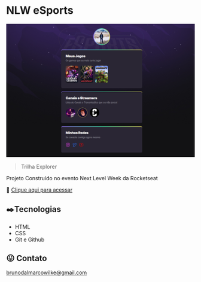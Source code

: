 # NLW eSports

![preview](.github/preview.png)

> Trilha Explorer

Projeto Construído no evento Next Level Week da Rocketseat

:paperclip: [Clique aqui para acessar](https://brunowilke.github.io/nlw-eSports/)

## :black_nib:Tecnologias

- HTML
- CSS
- Git e Github

## :stuck_out_tongue: Contato
brunodalmarcowilke@gmail.com
